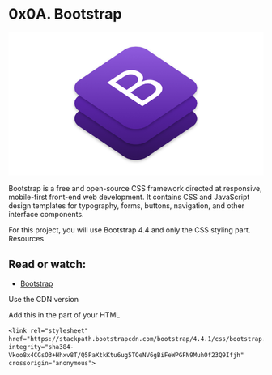 # 0x0A. Bootstrap

![Bootstrap](https://github.com/Robert-octavo/holbertonschool-web_front_end/blob/master/0x0A-Bootstrap/bootstrap.png)

Bootstrap is a free and open-source CSS framework directed at responsive, mobile-first front-end web development. It contains CSS and JavaScript design templates for typography, forms, buttons, navigation, and other interface components.

For this project, you will use Bootstrap 4.4 and only the CSS styling part.
Resources

## Read or watch:

- [Bootstrap](https://getbootstrap.com/docs/4.4/getting-started/introduction/)

Use the CDN version

Add this <link> in the <head> part of your HTML

    <link rel="stylesheet" href="https://stackpath.bootstrapcdn.com/bootstrap/4.4.1/css/bootstrap.min.css" integrity="sha384-Vkoo8x4CGsO3+Hhxv8T/Q5PaXtkKtu6ug5TOeNV6gBiFeWPGFN9MuhOf23Q9Ifjh" crossorigin="anonymous">

